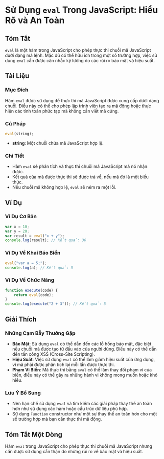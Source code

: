 <!--
Meta Description: # Sử Dụng `eval` Trong JavaScript: Hiểu Rõ và An Toàn ## Tóm Tắt `eval` là một hàm trong JavaScript cho phép thực thi chuỗi mã JavaScript dưới dạng mã...
Meta Keywords: eval, javascript, dụng, được, thực
-->

# Sử Dụng `eval` Trong JavaScript: Hiểu Rõ và An Toàn

## Tóm Tắt
`eval` là một hàm trong JavaScript cho phép thực thi chuỗi mã JavaScript dưới dạng mã lệnh. Mặc dù có thể hữu ích trong một số trường hợp, việc sử dụng `eval` cần được cân nhắc kỹ lưỡng do các rủi ro bảo mật và hiệu suất.

## Tài Liệu
### Mục Đích
Hàm `eval` được sử dụng để thực thi mã JavaScript được cung cấp dưới dạng chuỗi. Điều này có thể cho phép lập trình viên tạo ra mã động hoặc thực hiện các tính toán phức tạp mà không cần viết mã cứng.

### Cú Pháp
```javascript
eval(string);
```

- **string**: Một chuỗi chứa mã JavaScript hợp lệ.

### Chi Tiết
- Hàm `eval` sẽ phân tích và thực thi chuỗi mã JavaScript mà nó nhận được.
- Kết quả của mã được thực thi sẽ được trả về, nếu mã đó là một biểu thức.
- Nếu chuỗi mã không hợp lệ, `eval` sẽ ném ra một lỗi.

## Ví Dụ
### Ví Dụ Cơ Bản
```javascript
var x = 10;
var y = 20;
var result = eval("x + y");
console.log(result); // Kết quả: 30
```

### Ví Dụ Về Khai Báo Biến
```javascript
eval("var a = 5;");
console.log(a); // Kết quả: 5
```

### Ví Dụ Về Chức Năng
```javascript
function execute(code) {
    return eval(code);
}
console.log(execute("2 + 3")); // Kết quả: 5
```

## Giải Thích
### Những Cạm Bẫy Thường Gặp
- **Bảo Mật**: Sử dụng `eval` có thể dẫn đến các lỗ hổng bảo mật, đặc biệt nếu chuỗi mã được tạo từ đầu vào của người dùng. Điều này có thể dẫn đến tấn công XSS (Cross-Site Scripting).
- **Hiệu Suất**: Việc sử dụng `eval` có thể làm giảm hiệu suất của ứng dụng, vì mã phải được phân tích lại mỗi lần được thực thi.
- **Phạm Vi Biến**: Mã thực thi bằng `eval` có thể làm thay đổi phạm vi của biến, điều này có thể gây ra những hành vi không mong muốn hoặc khó hiểu.

### Lưu Ý Bổ Sung
- Nên hạn chế sử dụng `eval` và tìm kiếm các giải pháp thay thế an toàn hơn như sử dụng các hàm hoặc cấu trúc dữ liệu phù hợp.
- Sử dụng `Function` constructor như một sự thay thế an toàn hơn cho một số trường hợp mà bạn cần thực thi mã động.

## Tóm Tắt Một Dòng
Hàm `eval` trong JavaScript cho phép thực thi chuỗi mã JavaScript nhưng cần được sử dụng cẩn thận do những rủi ro về bảo mật và hiệu suất.